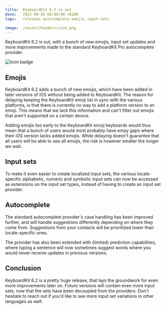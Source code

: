 ```yaml
---
title:  KeyboardKit 6.2 is out
date:   2022-08-26 08:00:00 +0100
tags:   releases autocomplete emojis input-sets

image:  /assets/headers/icon.png
---
```


KeyboardKit 6.2 is out, with a bunch of new emojis, input set updates and more improvements made to the standard KeyboardKit Pro autocomplete provider.

![Icon badge]({{page.image}})


## Emojis

KeyboardKit 6.2 adds a bunch of new emojis, which have been added in later versions of iOS without being added to KeyboardKit. The reason for delaying keeping the KeyboardKit emoji list in sync with the various platforms, is that there is currently no way to add a platform version to an emoji. This means that we lack this information and can't filter out emojis that aren't supported on a certain device.

Adding emojis too early to the KeyboardKit emoji keyboards would thus mean that a bunch of users would most probably have empy gaps where their iOS version lacks added emojis. While delaying doesn't guarantee that all users will be able to see all emojis, the risk is however smaller the longer we wait.


## Input sets

To make it even easier to create localized input sets, the various locale-specific alphabetic, numeric and symbolic input sets can now be accessed as extensions on the input set types, instead of having to create an input set provider.


## Autocomplete

The standard autocomplete provider's case handling has been improved further, and will handle suggestions differently depending on where they come from. Suggestions from your contacts will be prioritized lower than locale-specific ones.

The provider has also been extended with (limited) prediction capabilities, where typing a sentence will now sometimes suggest words where you would never receive updates in previous versions.


## Conclusion

KeyboardKit 6.2 is a pretty huge release, that lays the groundwork for even more improvements later on. Future versions will contain even more input sets, now that the sets have been decoupled from the providers. Don't hesitate to reach out if you'd like to see more input set variations in other languages as well.